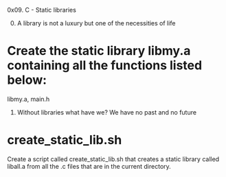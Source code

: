 0x09. C - Static libraries


0. A library is not a luxury but one of the necessities of life

# Create the static library libmy.a containing all the functions listed below:

libmy.a, main.h



1. Without libraries what have we? We have no past and no future

# create_static_lib.sh

Create a script called create_static_lib.sh that creates a static library called liball.a from all the .c files that are in the current directory.
